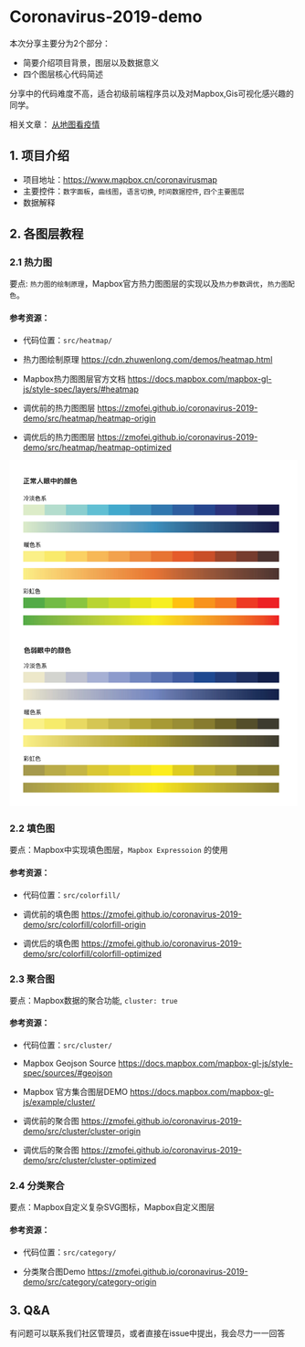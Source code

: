 # Coronavirus-2019-demo

本次分享主要分为2个部分：
* 简要介绍项目背景，图层以及数据意义
* 四个图层核心代码简述
  
分享中的代码难度不高，适合初级前端程序员以及对Mapbox,Gis可视化感兴趣的同学。

相关文章： [从地图看疫情](https://www.zhuwenlong.com/blog/article/5e5235cd502a71323370c652)

## 1. 项目介绍

* 项目地址：https://www.mapbox.cn/coronavirusmap
* 主要控件：`数字面板`，`曲线图`，`语言切换`, `时间数据控件`, `四个主要图层`
* 数据解释

## 2. 各图层教程

### 2.1 热力图

要点: `热力图的绘制原理`，Mapbox官方热力图图层的实现以及`热力参数调优`，`热力图配色`。

#### 参考资源：

* 代码位置：`src/heatmap/`

* 热力图绘制原理 https://cdn.zhuwenlong.com/demos/heatmap.html
* Mapbox热力图图层官方文档 https://docs.mapbox.com/mapbox-gl-js/style-spec/layers/#heatmap
  
* 调优前的热力图图层 https://zmofei.github.io/coronavirus-2019-demo/src/heatmap/heatmap-origin
* 调优后的热力图图层 https://zmofei.github.io/coronavirus-2019-demo/src/heatmap/heatmap-optimized

![](docs/color.jpg)

### 2.2 填色图

要点：Mapbox中实现填色图层，`Mapbox Expressoion` 的使用

#### 参考资源：

* 代码位置：`src/colorfill/`

* 调优前的填色图 https://zmofei.github.io/coronavirus-2019-demo/src/colorfill/colorfill-origin
* 调优后的填色图 https://zmofei.github.io/coronavirus-2019-demo/src/colorfill/colorfill-optimized

### 2.3 聚合图

要点：Mapbox数据的聚合功能, `cluster: true`

#### 参考资源：

* 代码位置：`src/cluster/`

* Mapbox Geojson Source https://docs.mapbox.com/mapbox-gl-js/style-spec/sources/#geojson
* Mapbox 官方集合图层DEMO https://docs.mapbox.com/mapbox-gl-js/example/cluster/


* 调优前的聚合图 https://zmofei.github.io/coronavirus-2019-demo/src/cluster/cluster-origin
* 调优后的聚合图  https://zmofei.github.io/coronavirus-2019-demo/src/cluster/cluster-optimized


### 2.4 分类聚合

要点：Mapbox自定义复杂SVG图标，Mapbox自定义图层

#### 参考资源：

* 代码位置：`src/category/`

* 分类聚合图Demo  https://zmofei.github.io/coronavirus-2019-demo/src/category/category-origin

## 3. Q&A

有问题可以联系我们社区管理员，或者直接在issue中提出，我会尽力一一回答
